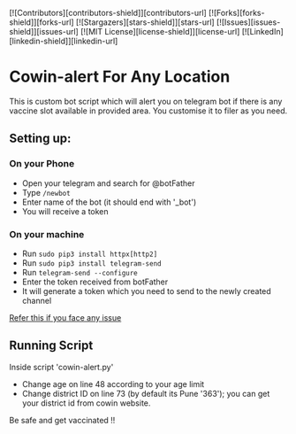 [![Contributors][contributors-shield]][contributors-url]
[![Forks][forks-shield]][forks-url]
[![Stargazers][stars-shield]][stars-url]
[![Issues][issues-shield]][issues-url]
[![MIT License][license-shield]][license-url]
[![LinkedIn][linkedin-shield]][linkedin-url]

# Cowin-alert For Any Location

This is custom bot script which will alert you on telegram bot if there is any vaccine slot available in provided area.
You customise it to filer as you need.

## Setting up:
### On your Phone
- Open your telegram and search for @botFather
- Type `/newbot`
- Enter name of the bot (it should end with '_bot')
- You will receive a token 

### On your machine 
- Run `sudo pip3 install httpx[http2]`
- Run `sudo pip3 install telegram-send`
- Run `telegram-send --configure`
- Enter the token received from botFather
- It will generate a token which you need to send to the newly created channel

[Refer this if you face any issue](https://medium.com/@robertbracco1/how-to-write-a-telegram-bot-to-send-messages-with-python-bcdf45d0a580)

## Running Script
Inside script 'cowin-alert.py'
- Change age on line 48 according to your age limit
- Change district ID on line 73 (by default its Pune '363'); you can get your district id from cowin website.

Be safe and get vaccinated !!

